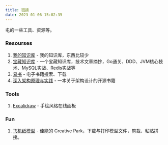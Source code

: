 ```yaml
---
title: 链接
date: 2023-01-06 15:02:35
---
```


屯的一些工具、资源等。

### Resourses

1. [我的知识库](/knowledge-base) - 我的知识库，东西比较少
2. [宝藏知识库](https://learn.lianglianglee.com) - 一个宝藏知识库，技术文章摘抄，Go通关、DDD、JVM核心技术、MySQL实战、Redis实战等
3. [易书](https://yibook.org/) - 电子书籍搜索、下载
4. [深入架构原理与实践](https://www.thebyte.com.cn/) - 一本关于架构设计的开源书籍

### Tools

1. [Excalidraw](https://excalidraw.com/) - 手绘风格在线画板

### Fun

1. [飞机纸模型](https://creativepark.canon/en/contents/CNT-0011259/index.html) - 佳能的 Creative Park，下载与打印模型文件，剪裁、粘贴拼接。